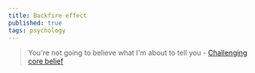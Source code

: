 ```yaml
---
title: Backfire effect
published: true
tags: psychology
---
```

> You're not going to believe what I'm about to tell you - [Challenging core belief](http://theoatmeal.com/comics/believe)
